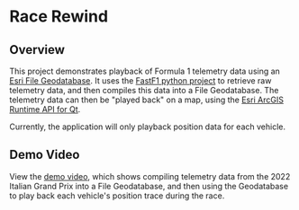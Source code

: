# Race Rewind

## Overview
This project demonstrates playback of Formula 1 telemetry data using an [Esri File Geodatabase](https://desktop.arcgis.com/en/arcmap/10.3/manage-data/administer-file-gdbs/file-geodatabases.htm). 
It uses the [FastF1 python project](https://theoehrly.github.io/Fast-F1) to retrieve raw telemetry data, and then compiles this data into a File Geodatabase. The telemetry data can then be 
"played back" on a map, using the [Esri ArcGIS Runtime API for Qt](https://developers.arcgis.com/qt/).

Currently, the application will only playback position data for each vehicle.

## Demo Video
View the [demo video](https://onedrive.live.com/embed?cid=61F5753FC2229CDF&resid=61F5753FC2229CDF%21150&authkey=APRbUXPlwrQM54Q), 
which shows compiling telemetry data from the 2022 Italian Grand Prix into a File Geodatabase, and then using the Geodatabase to play back each 
vehicle's position trace during the race.
